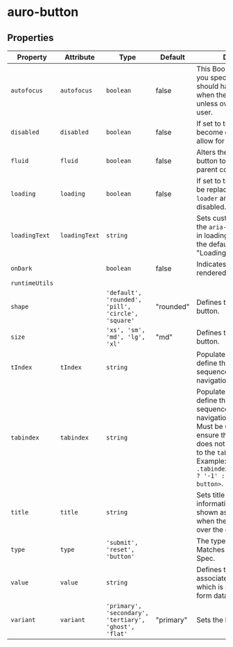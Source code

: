 # auro-button

## Properties

| Property       | Attribute     | Type                                             | Default   | Description                                      |
|----------------|---------------|--------------------------------------------------|-----------|--------------------------------------------------|
| `autofocus`    | `autofocus`   | `boolean`                                        | false     | This Boolean attribute lets you specify that the button should have input focus when the page loads, unless overridden by the user. |
| `disabled`     | `disabled`    | `boolean`                                        | false     | If set to true, button will become disabled and not allow for interactions. |
| `fluid`        | `fluid`       | `boolean`                                        | false     | Alters the shape of the button to be full width of its parent container. |
| `loading`      | `loading`     | `boolean`                                        | false     | If set to true button text will be replaced with `auro-loader` and become disabled. |
| `loadingText`  | `loadingText` | `string`                                         |           | Sets custom loading text for the `aria-label` on a button in loading state. If not set, the default value of "Loading..." will be used. |
| `onDark`       |               | `boolean`                                        | false     | Indicates if the button is rendered in dark mode. |
| `runtimeUtils` |               |                                                  |           |                                                  |
| `shape`        |               | `'default', 'rounded', 'pill', 'circle', 'square'` | "rounded" | Defines the shape of the button.                 |
| `size`         |               | `'xs', 'sm', 'md', 'lg', 'xl'`                   | "md"      | Defines the size of the button.                  |
| `tIndex`       | `tIndex`      | `string`                                         |           | Populates `tabindex` to define the focusable sequence in keyboard navigation. |
| `tabindex`     | `tabindex`    | `string`                                         |           | Populates `tabindex` to define the focusable sequence in keyboard navigation.<br />Must be used with "." to ensure the host element does not retain a reference to the `tabindex` attribute.<br />Example: `<auro-button .tabindex="${this.disabled ? '-1' : '0'}"></auro-button>`. |
| `title`        | `title`       | `string`                                         |           | Sets title attribute. The information is most often shown as a tooltip text when the mouse moves over the element. |
| `type`         | `type`        | `'submit', 'reset', 'button'`                    |           | The type of button. Matches HTML5 Button Spec.   |
| `value`        | `value`       | `string`                                         |           | Defines the value associated with the button which is submitted with the form data. |
| `variant`      | `variant`     | `'primary', 'secondary', 'tertiary', 'ghost', 'flat'` | "primary" | Sets the button variant.                         |
